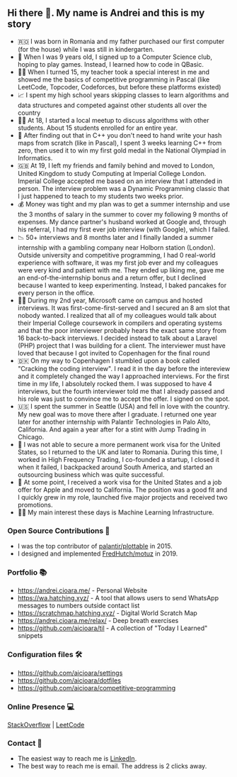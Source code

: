 ## Hi there 👋. My name is Andrei and this is my story

- 🇷🇴 I was born in Romania and my father purchased our first computer (for the house) while I was still in kindergarten. 
- 🐣 When I was 9 years old, I signed up to a Computer Science club, hoping to play games. Instead, I learned how to code in QBasic.
- 👩‍🏫 When I turned 15, my teacher took a special interest in me and showed me the basics of competitive programming in Pascal (like LeetCode, Topcoder, Codeforces, but before these platforms existed)
- 📈 I spent my high school years skipping classes to learn algorithms and data structures and competed against other students all over the country
- 👩‍🏫 At 18, I started a local meetup to discuss algorithms with other students. About 15 students enrolled for an entire year.
- 🥇 After finding out that in C++ you don't need to hand write your hash maps from scratch (like in Pascal), I spent 3 weeks learning C++ from zero, then used it to win my first gold medal in the National Olympiad in Informatics.
- 🇬🇧 At 19, I left my friends and family behind and moved to London, United Kingdom to study Computing at Imperial College London. Imperial College accepted me based on an interview that I attended in person. The interview problem was a Dynamic Programming classic that I just happened to teach to my students two weeks prior.
- 💰 Money was tight and my plan was to get a summer internship and use the 3 months of salary in the summer to cover my following 9 months of expenses. My dance partner's husband worked at Google and, through his referral, I had my first ever job interview (with Google), which I failed.
- 📉 50+ interviews and 8 months later and I finally landed a summer internship with a gambling company near Holborn station (London). Outside university and competitive programming, I had 0 real-world experience with software, it was my first job ever and my colleagues were very kind and patient with me. They ended up liking me, gave me an end-of-the-internship bonus and a return offer, but I declined because I wanted to keep experimenting. Instead, I baked pancakes for every person in the office.
- 👨‍💻 During my 2nd year, Microsoft came on campus and hosted interviews. It was first-come-first-served and I secured an 8 am slot that nobody wanted. I realized that all of my colleagues would talk about their Imperial College coursework in compilers and operating systems and that the poor interviewer probably hears the exact same story from 16 back-to-back interviews. I decided instead to talk about a Laravel (PHP) project that I was building for a client. The interviewer must have loved that because I got invited to Copenhagen for the final round
- 🇩🇰 On my way to Copenhagen I stumbled upon a book called "Cracking the coding interview". I read it in the day before the intereview and it completely changed the way I approached interviews. For the first time in my life, I absolutely rocked them. I was supposed to have 4 interviews, but the fourth interviewer told me that I already passed and his role was just to convince me to accept the offer. I signed on the spot.
- 🇺🇸 I spent the summer in Seattle (USA) and fell in love with the country. My new goal was to move there after I graduate. I returned one year later for another internship with Palantir Technologies in Palo Alto, California. And again a year after for a stint with Jump Trading in Chicago.
- 🌴 I was not able to secure a more permanent work visa for the United States, so I returned to the UK and later to Romania. During this time, I worked in High Frequency Trading, I co-founded a startup, I closed it when it failed, I backpacked around South America, and started an outsourcing business which was quite successful.
-  At some point, I received a work visa for the United States and a job offer for Apple and moved to California. The position was a good fit and I quickly grew in my role, launched five major projects and received two promotions.
- 👨‍💻 My main interest these days is Machine Learning Infrastructure.

### Open Source Contributions 🐍

- I was the top contributor of [palantir/plottable](https://github.com/palantir/plottable) in 2015.
- I designed and implemented [FredHutch/motuz](https://github.com/FredHutch/motuz) in 2019.

### Portfolio 📚

- https://andrei.cioara.me/ - Personal Website
- https://wa.hatching.xyz/ - A tool that allows users to send WhatsApp messages to numbers outside contact list
- https://scratchmap.hatching.xyz/ - Digital World Scratch Map
- https://andrei.cioara.me/relax/ - Deep breath exercises
- https://github.com/aicioara/til - A collection of "Today I Learned" snippets

### Configuration files 🛠

- https://github.com/aicioara/settings
- https://github.com/aicioara/dotfiles
- https://github.com/aicioara/competitive-programming

### Online Presence 💻

[StackOverflow](https://stackoverflow.com/users/3374785/andrei-cioara) | [LeetCode](https://leetcode.com/u/andreicioara/)

### Contact 🤝

- The easiest way to reach me is [LinkedIn](https://www.linkedin.com/in/andreicioara/).
- The best way to reach me is email. The address is 2 clicks away.

<!--
**aicioara/aicioara** is a ✨ _special_ ✨ repository because its `README.md` (this file) appears on your GitHub profile.

Here are some ideas to get you started:

- 🔭 I’m currently working on ...
- 🌱 I’m currently learning ...
- 👯 I’m looking to collaborate on ...
- 🤔 I’m looking for help with ...
- 💬 Ask me about ...
- 📫 How to reach me: ...
- 😄 Pronouns: ...
- ⚡ Fun fact: ...
-->
